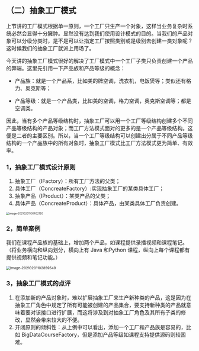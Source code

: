 ## （二）抽象工厂模式

上节讲的工厂模式根据单一原则，一个工厂只生产一个对象，这样当业务复杂时系统必然会显得十分臃肿。显然没有达到我们使用设计模式的目的。当我们的产品对象可以分级分类时，是不是可以让指定工厂按照类别或是级别去创建一类对象呢？这时候我们的抽象工厂就派上用场了。

今天讲的抽象工厂模式很好的解决了工厂模式中一个工厂子类只负责创建一个产品的弊端。这里先引用一下产品族和产品等级的概念：

- 产品族：就是一个产品系，比如美的牌空调，洗衣机，电饭煲等；类似还有格力、奥克斯等；


- 产品等级：就是一个产品类，比如美的空调，格力空调，奥克斯空调等；都是空调类。


因此，当有多个产品等级结构时，抽象工厂可以用一个工厂等级结构创建多个不同产品等级结构的产品对象；而工厂方法模式面对的更多的是一个产品等级结构。这便是二者的主要区别。所以，当一个工厂等级结构可以创建出分属于不同产品等级结构的一个产品族中的所有对象时，抽象工厂模式比工厂方法模式更为简单、有效率。

### 1，抽象工厂模式设计原则

1. 抽象工厂（IFactory）：所有工厂方法的父类；
2. 具体工厂（ConcreateFactory）:实现抽象工厂的某类具体工厂；
3. 抽象产品（IProduct）：某类产品的父类；
4. 具体产品（ConcreateProduct）：具体产品，由某类具体工厂负责创建。

<img src="https://cdn.jsdelivr.net/gh/hellolsk/imageSource//imageblog/20210201100403.png" alt="image-20210201100402130" style="zoom:50%;" />

### 2，简单案例

我们在课程产品族的基础上，增加两个产品，如课程提供录播视频和课程笔记。（将业务横向和纵向划分，横向上有 Java 和Python 课程，纵向上每个课程都有提供视频和笔记功能。）

<img src="https://cdn.jsdelivr.net/gh/hellolsk/imageSource//imageblog/20210201102900.png" alt="image-20210201102859549" style="zoom: 67%;" />

### 3，抽象工厂模式的点评

1. 在添加新的产品对象时，难以扩展抽象工厂来生产新种类的产品，这是因为在抽象工厂角色中规定了所有可能被创建的产品集合，要支持新种类的产品就意味着要对该接口进行扩展，而这将涉及到对抽象工厂角色及其所有子类的修改，显然会带来较大的不便。
2. 开闭原则的倾斜性：从上例中可以看出，添加一个工厂和产品族是容易的，比如 BigDataCourseFactory，但是添加产品等级如课程支持提供源码则较困难。